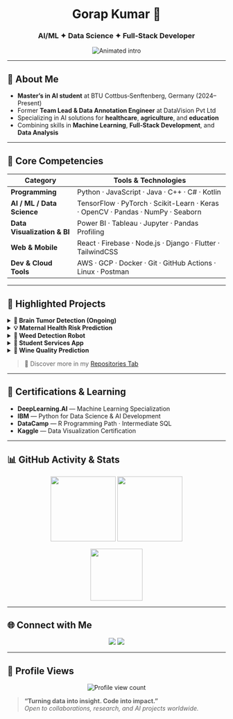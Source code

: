 <!-- Header -->
<h1 align="center"><strong>Gorap Kumar</strong> 👋</h1>
<h3 align="center">AI/ML ✦ Data Science ✦ Full‑Stack Developer</h3>

<p align="center">
  <img src="https://readme-typing-svg.herokuapp.com?font=Fira+Code&size=24&pause=1500&center=true&vCenter=true&width=700&lines=Turning+Data+Into+Actionable+Insights...;Building+Intelligent+Applications...;Driving+Innovation+With+Code..." alt="Animated intro" />
</p>

---

## 🎯 About Me

- **Master’s in AI student** at BTU Cottbus‑Senftenberg, Germany (2024–Present)  
- Former **Team Lead & Data Annotation Engineer** at DataVision Pvt Ltd  
- Specializing in AI solutions for **healthcare**, **agriculture**, and **education**  
- Combining skills in **Machine Learning**, **Full‑Stack Development**, and **Data Analysis**  

---

## 🧠 Core Competencies

| Category | Tools & Technologies |
|---|---|
| **Programming** | Python · JavaScript · Java · C++ · C# · Kotlin |
| **AI / ML / Data Science** | TensorFlow · PyTorch · Scikit-Learn · Keras · OpenCV · Pandas · NumPy · Seaborn |
| **Data Visualization & BI** | Power BI · Tableau · Jupyter · Pandas Profiling |
| **Web & Mobile** | React · Firebase · Node.js · Django · Flutter · TailwindCSS |
| **Dev & Cloud Tools** | AWS · GCP · Docker · Git · GitHub Actions · Linux · Postman |

---

## 🚀 Highlighted Projects

<details><summary><strong>🧠 Brain Tumor Detection (Ongoing)</strong></summary>

- Built a CNN-based pipeline to classify and segment tumors in MRI scans  
- Achieved high accuracy and tested on public MRI datasets  
- Technologies: TensorFlow, OpenCV, Python – with clear documentation, visual outputs, and breakdown of modeling steps  
</details>

<details><summary><strong>💡 Maternal Health Risk Prediction</strong></summary>

- Designed a predictive model using real prenatal data to flag high‑risk pregnancies  
- Employed Random Forest, Logistic Regression; used feature selection and model interpretability tools  
- Achieved ~85% accuracy using Python, Pandas, Scikit‑Learn, Seaborn  
</details>

<details><summary><strong>🌿 Weed Detection Robot</strong></summary>

- Developed a vision-based robot detection pipeline for precision agriculture  
- Integrated real-time object detection using OpenCV + lightweight ML models  
- Flowcharts, code, and example video previews available  
</details>

<details><summary><strong>📱 Student Services App</strong></summary>

- Full-stack solution: Android app in Kotlin + React.js portal for student scheduling, notifications, etc.  
- Backend using Firebase (Auth and Firestore) for secure, scalable data handling  
- UI design mockups, deployed demo, and setup walkthrough included  
</details>

<details><summary><strong>🍷 Wine Quality Prediction</strong></summary>

- Regression-based model to score wine quality from physicochemical features  
- Performed thorough EDA, model comparisons, error analysis, and feature engineering  
- Visualized results with Seaborn/Matplotlib; dataset from UCI Machine Learning Repository  
</details>

> 🔗 Discover more in my [Repositories Tab](https://github.com/gorap50?tab=repositories)

---

## 📜 Certifications & Learning

- **DeepLearning.AI** — Machine Learning Specialization  
- **IBM** — Python for Data Science & AI Development  
- **DataCamp** — R Programming Path · Intermediate SQL  
- **Kaggle** — Data Visualization Certification

---

## 📊 GitHub Activity & Stats

<p align="center">
  <img src="https://github-readme-stats.vercel.app/api?username=gorap50&theme=dracula&show_icons=true&include_all_commits=false" height="150"/>
  <img src="https://github-readme-streak-stats.herokuapp.com/?user=gorap50&theme=dracula&hide_border=false" height="150"/>
</p>
<p align="center">
  <img src="https://github-readme-stats.vercel.app/api/top-langs/?username=gorap50&layout=compact&theme=dracula&hide=scss,css" height="120"/>
</p>

---

## 🌐 Connect with Me

<p align="center">
  <a href="https://linkedin.com/in/gorap-kumar-84b175212"><img src="https://img.shields.io/badge/LinkedIn-0077B5?style=for-the-badge&logo=linkedin&logoColor=white"/></a>
  <a href="mailto:gorapkumar11@gmail.com"><img src="https://img.shields.io/badge/Email-D14836?style=for-the-badge&logo=gmail&logoColor=white"/></a>
</p>

---

## 🌟 Profile Views

<p align="center"><img src="https://visitcount.itsvg.in/api?id=gorap50&label=Profile Views&icon=0&color=6&pretty=true" alt="Profile view count"></p>

> **“Turning data into insight. Code into impact.”**  
> *Open to collaborations, research, and AI projects worldwide.*
